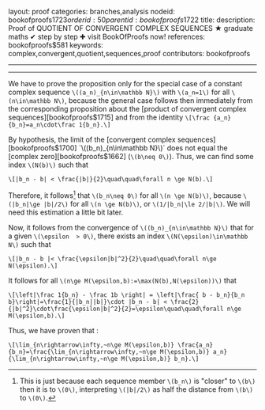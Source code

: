 layout: proof
categories: branches,analysis
nodeid: bookofproofs$1723
orderid: 50
parentid: bookofproofs$1722
title: 
description:  Proof of QUOTIENT OF CONVERGENT COMPLEX SEQUENCES &#9733; graduate maths &#10004; step by step &#10010; visit BookOfProofs now!
references: bookofproofs$581
keywords: complex,convergent,quotient,sequences,proof
contributors: bookofproofs

---


---

We have to prove the proposition only for the special case of a constant complex sequence `\((a_n)_{n\in\mathbb N}\)` with `\(a_n=1\)` for all `\(n\in\mathbb N\)`, because the general case follows then immediately from the corresponding proposition about the [product of convergent complex sequences][bookofproofs$1715] and from the identity `\[\frac {a_n}{b_n}=a_n\cdot\frac 1{b_n}.\]`

By hypothesis, the limit of the [convergent complex sequences][bookofproofs$1700] `\((b_n)_{n\in\mathbb N}\)` does not equal the [complex zero][bookofproofs$1662] (`\(b\neq 0\)`). Thus, we can find some index `\(N(b)\)` such that 

`\[|b_n - b| < \frac{|b|}{2}\quad\quad\forall n \ge N(b).\]`

Therefore, it follows[^1] that `\(b_n\neq 0\)` for all `\(n \ge N(b)\)`, because `\(|b_n|\ge |b|/2\)` for all `\(n \ge N(b)\)`, or `\(1/|b_n|\le 2/|b|\)`. We will need this estimation a little bit later.

Now, it follows from the convergence of `\((b_n)_{n\in\mathbb N}\)`  that for a given `\(\epsilon  > 0\)`, there exists an index `\(N(\epsilon)\in\mathbb N\)` such that

`\[|b_n - b |< \frac{\epsilon|b|^2}{2}\quad\quad\forall n\ge N(\epsilon).\]` 

It follows for all `\(n\ge M(\epsilon,b):=\max(N(b),N(\epsilon))\)` that

`\[\left|\frac 1{b_n} - \frac 1b \right| = \left|\frac{ b - b_n}{b_n b}\right|=\frac{1}{|b_n||b|}\cdot |b_n - b| < \frac{2}{|b|^2}\cdot\frac{\epsilon|b|^2}{2}=\epsilon\quad\quad\forall n\ge M(\epsilon,b).\]` 

Thus, we have proven that :

`\[\lim_{n\rightarrow\infty,~n\ge M(\epsilon,b)} \frac{a_n}{b_n}=\frac{\lim_{n\rightarrow\infty,~n\ge M(\epsilon,b)} a_n}{\lim_{n\rightarrow\infty,~n\ge M(\epsilon,b)} b_n}.\]`

[^1]: This is just because each sequence member `\(b_n\)` is "closer" to `\(b\)` then it is to `\(0\)`, interpreting `\(|b|/2\)` as half the distance from `\(b\)` to `\(0\)`.

